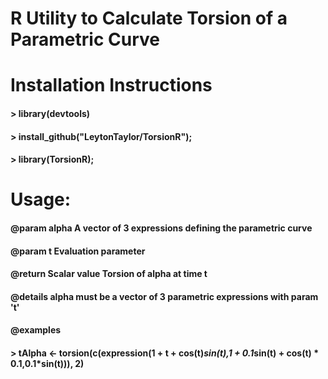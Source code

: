 # R Utility to Calculate Torsion of a Parametric Curve 

# Installation Instructions
#### > library(devtools)
#### > install_github("LeytonTaylor/TorsionR");
#### > library(TorsionR);

# Usage:
#### @param alpha A vector of 3 expressions defining the parametric curve
#### @param t Evaluation parameter
#### @return Scalar value Torsion of alpha at time t
#### @details alpha must be a vector of 3 parametric expressions with param 't'
#### @examples 
#### > tAlpha <- torsion(c(expression(1 + t + cos(t)*sin(t),1 + 0.1*sin(t) + cos(t) * 0.1,0.1*sin(t))), 2)
